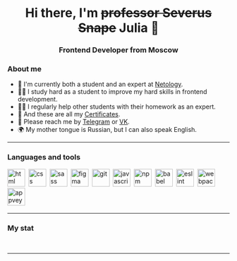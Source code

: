 <div id="header" align="center">
  <h1>Hi there, I'm <del>professor Severus Snape</del> Julia 👋</h1>
  <h3>Frontend Developer from Moscow</h3>
</div>

<!-- <div id="socials" align="center">
  <a href="https://t.me/Severus_Snape_prof">
    <img src="https://img.shields.io/badge/Telegram-blue?style=for-the-badge&logo=telegram&logoColor=white" alt="Telegram">
  </a>
  <a href="https://vk.com/julia_fokanova">
    <img src="https://img.shields.io/badge/Vkontakte-blue?style=for-the-badge&logo=Vk&logoColor=white" alt="Vk">
  </a>
</div> -->

### About me
- 🌱 I'm currently both a student and an expert at [Netology](https://netology.ru).
- 👩‍🎓 I study hard as a student to improve my hard skills in frontend development.
- 👩‍🏫 I regularly help other students with their homework as an expert.
- 📂 And these are all my [Certificates](https://disk.yandex.ru/d/wJtFgtU7jPiKrg).
- 📨 Please reach me by [Telegram](https://t.me/Severus_Snape_prof) or [VK](https://vk.com/julia_fokanova).
- 🌍 My mother tongue is Russian, but I can also speak English.
<!-- - 📄 Here you may find out more about my experiences [CV](ссылка на мой сайт с резюме). -->

---

### Languages and tools

<img src="https://cdn.jsdelivr.net/gh/devicons/devicon/icons/html5/html5-original.svg" alt="html" title="html" width="40" height="40">&nbsp;
<img src="https://cdn.jsdelivr.net/gh/devicons/devicon/icons/css3/css3-original.svg" alt="css" title="css" width="40" height="40">&nbsp;
<img src="https://cdn.jsdelivr.net/gh/devicons/devicon/icons/sass/sass-original.svg" alt="sass" title="sass" width="40" height="40">&nbsp;
<img src="https://cdn.jsdelivr.net/gh/devicons/devicon/icons/figma/figma-original.svg" alt="figma" title="figma" width="40" height="40">&nbsp;
<img src="https://cdn.jsdelivr.net/gh/devicons/devicon/icons/git/git-original.svg" alt="git" title="git" width="40" height="40">&nbsp;
<img src="https://cdn.jsdelivr.net/gh/devicons/devicon/icons/javascript/javascript-original.svg" alt="javascript" title="javascript" width="40" height="40">&nbsp;
<img src="https://devicon-website.vercel.app/api/npm/original-wordmark.svg" alt="npm" title="npm" width="40" height="40">&nbsp;
<img src="https://devicon-website.vercel.app/api/babel/original.svg" alt="babel" title="babel" width="40" height="40">&nbsp;
<img src="https://devicon-website.vercel.app/api/eslint/original.svg" alt="eslint" title="eslint" width="40" height="40">&nbsp;
<img src="https://devicon-website.vercel.app/api/webpack/original.svg" alt="webpack" title="webpack" width="40" height="40">&nbsp;
<img src="https://www.svgrepo.com/show/353419/appveyor.svg" alt="appveyor" title="appveyor" width="40" height="40">&nbsp;

---

### My stat

<div id="stat" align="center">
  <div>
    <img src="https://github-profile-summary-cards.vercel.app/api/cards/profile-details?username=Professor-Severus-Snape&show_icons=true&theme=dracula" alt="">
  </div>
  <img src="https://github-profile-summary-cards.vercel.app/api/cards/most-commit-language?username=Professor-Severus-Snape&show_icons=true&theme=dracula" alt="">
  <img src="https://github-profile-summary-cards.vercel.app/api/cards/stats?username=Professor-Severus-Snape&show_icons=true&theme=dracula" alt="">
</div>

---
